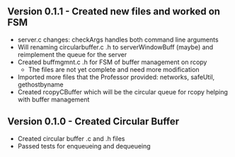 ## Version 0.1.1 - Created new files and worked on FSM
- server.c changes: checkArgs handles both command line arguments 
- Will renaming circularbuffer.c .h to serverWindowBuff (maybe) and reimplement the queue for the server
- Created buffmgmnt.c .h for FSM of buffer management on rcopy
    - The files are not yet complete and need more modification
- Imported more files that the Professor provided: networks, safeUtil, gethostbyname
- Created rcopyCBuffer which will be the circular queue for rcopy helping with buffer management

## Version 0.1.0 - Created Circular Buffer
- Created circular buffer .c and .h files
- Passed tests for enqueueing and dequeueing
